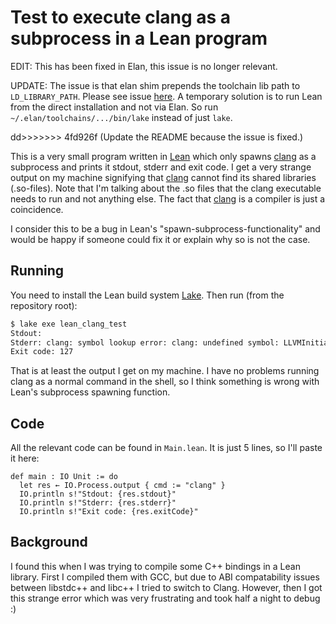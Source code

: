 # Test to execute clang as a subprocess in a Lean program

EDIT: This has been fixed in Elan, this issue is no longer relevant.

UPDATE: The issue is that elan shim prepends the toolchain lib path to `LD_LIBRARY_PATH`.
Please see issue [here][4].
A temporary solution is to run Lean from the direct installation and not via Elan.
So run `~/.elan/toolchains/.../bin/lake` instead of just `lake`.

dd>>>>>>> 4fd926f (Update the README because the issue is fixed.)

This is a very small program written in [Lean][1] which only spawns [clang][2] as a subprocess and prints it stdout, stderr and exit code.
I get a very strange output on my machine signifying that [clang][2] cannot find its shared libraries (.so-files).
Note that I'm talking about the .so files that the clang executable needs to run and not anything else.
The fact that [clang][2] is a compiler is just a coincidence.

I consider this to be a bug in Lean's "spawn-subprocess-functionality" and would be happy if someone could fix it or explain why so is not the case.

## Running

You need to install the Lean build system [Lake][3].
Then run (from the repository root):

```Bash
$ lake exe lean_clang_test
Stdout:
Stderr: clang: symbol lookup error: clang: undefined symbol: LLVMInitializeHexagonAsmParser, version LLVM_15
Exit code: 127
```

That is at least the output I get on my machine.
I have no problems running clang as a normal command in the shell, so I think something is wrong with Lean's subprocess spawning function.

## Code

All the relevant code can be found in `Main.lean`.
It is just 5 lines, so I'll paste it here:

```
def main : IO Unit := do
  let res ← IO.Process.output { cmd := "clang" }
  IO.println s!"Stdout: {res.stdout}"
  IO.println s!"Stderr: {res.stderr}"
  IO.println s!"Exit code: {res.exitCode}"
```

## Background

I found this when I was trying to compile some C++ bindings in a Lean library.
First I compiled them with GCC, but due to ABI compatability issues between libstdc++ and libc++ I tried to switch to Clang.
However, then I got this strange error which was very frustrating and took half a night to debug :)



[1]: https://leanprover.github.io/about/
[2]: https://clang.llvm.org
[3]: https://github.com/leanprover/lake
[4]: https://github.com/leanprover/elan/issues/90
